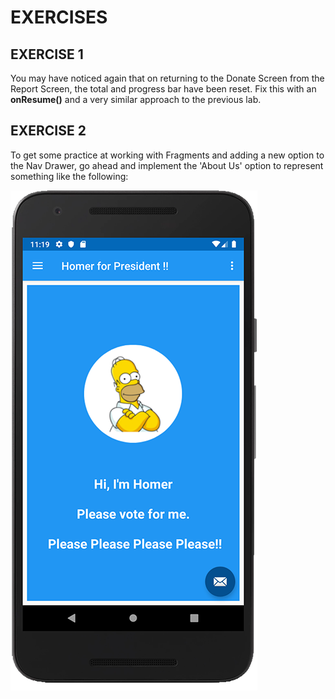 # EXERCISES

## EXERCISE 1

You may have noticed again that on returning to the Donate Screen from the Report Screen, the total and progress bar have been reset. Fix this with an **onResume()** and a very similar approach to the previous lab.

## EXERCISE 2

To get some practice at working with Fragments and adding a new option to the Nav Drawer, go ahead and implement the 'About Us' option to represent something like the following:

![](img/sk07as802.png)
